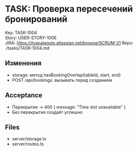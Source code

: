 # TASK: Проверка пересечений бронирований
Key: TASK-1004  
Story: USER-STORY-1006  
JIRA: https://ilyapalaguto.atlassian.net/browse/SCRUM-21
Repo: ./tasks/TASK-1004.md

## Изменения
- storage: метод hasBookingOverlap(tableId, start, end)
- POST /api/bookings: вызывать перед созданием

## Acceptance
- Перекрытие → 400 { message: "Time slot unavailable" }
- Без перекрытия создаёт успешно

## Files
- server/storage.ts
- server/routes.ts
